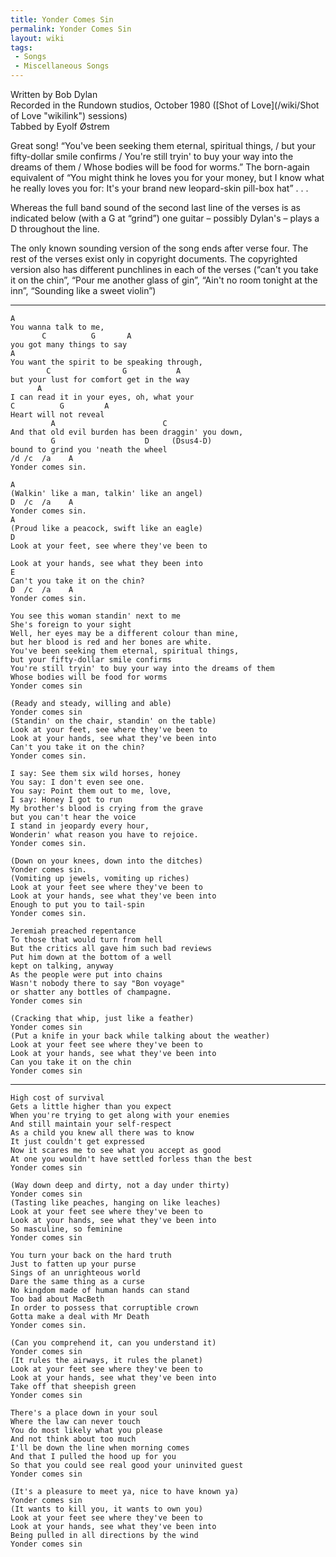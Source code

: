 ```yaml
---
title: Yonder Comes Sin
permalink: Yonder Comes Sin
layout: wiki
tags:
 - Songs
 - Miscellaneous Songs
---
```


Written by Bob Dylan  
Recorded in the Rundown studios, October 1980 ([Shot of
Love](/wiki/Shot of Love "wikilink") sessions)  
Tabbed by Eyolf Østrem

Great song! “You've been seeking them eternal, spiritual things, / but
your fifty-dollar smile confirms / You're still tryin' to buy your way
into the dreams of them / Whose bodies will be food for worms.” The
born-again equivalent of “You might think he loves you for your money,
but I know what he really loves you for: It's your brand new
leopard-skin pill-box hat” . . .

Whereas the full band sound of the second last line of the verses is as
indicated below (with a G at “grind”) one guitar – possibly Dylan's –
plays a D throughout the line.

The only known sounding version of the song ends after verse four. The
rest of the verses exist only in copyright documents. The copyrighted
version also has different punchlines in each of the verses (“can't you
take it on the chin”, “Pour me another glass of gin”, “Ain't no room
tonight at the inn”, “Sounding like a sweet violin”)

* * * * *

    A
    You wanna talk to me,
           C          G       A
    you got many things to say
    A
    You want the spirit to be speaking through,
            C                G           A
    but your lust for comfort get in the way
          A
    I can read it in your eyes, oh, what your
    C          G         A
    Heart will not reveal
             A                        C
    And that old evil burden has been draggin' you down,
             G                    D     (Dsus4-D)
    bound to grind you 'neath the wheel
    /d /c  /a    A
    Yonder comes sin.

    A
    (Walkin' like a man, talkin' like an angel)
    D  /c  /a    A
    Yonder comes sin.
    A
    (Proud like a peacock, swift like an eagle)
    D
    Look at your feet, see where they've been to

    Look at your hands, see what they been into
    E
    Can't you take it on the chin?
    D  /c  /a    A
    Yonder comes sin.

    You see this woman standin' next to me
    She's foreign to your sight
    Well, her eyes may be a different colour than mine,
    but her blood is red and her bones are white.
    You've been seeking them eternal, spiritual things,
    but your fifty-dollar smile confirms
    You're still tryin' to buy your way into the dreams of them
    Whose bodies will be food for worms
    Yonder comes sin

    (Ready and steady, willing and able)
    Yonder comes sin
    (Standin' on the chair, standin' on the table)
    Look at your feet, see where they've been to
    Look at your hands, see what they've been into
    Can't you take it on the chin?
    Yonder comes sin.

    I say: See them six wild horses, honey
    You say: I don't even see one.
    You say: Point them out to me, love,
    I say: Honey I got to run
    My brother's blood is crying from the grave
    but you can't hear the voice
    I stand in jeopardy every hour,
    Wonderin' what reason you have to rejoice.
    Yonder comes sin.

    (Down on your knees, down into the ditches)
    Yonder comes sin.
    (Vomiting up jewels, vomiting up riches)
    Look at your feet see where they've been to
    Look at your hands, see what they've been into
    Enough to put you to tail-spin
    Yonder comes sin.

    Jeremiah preached repentance
    To those that would turn from hell
    But the critics all gave him such bad reviews
    Put him down at the bottom of a well
    kept on talking, anyway
    As the people were put into chains
    Wasn't nobody there to say "Bon voyage"
    or shatter any bottles of champagne.
    Yonder comes sin

    (Cracking that whip, just like a feather)
    Yonder comes sin
    (Put a knife in your back while talking about the weather)
    Look at your feet see where they've been to
    Look at your hands, see what they've been into
    Can you take it on the chin
    Yonder comes sin

* * * * *

    High cost of survival
    Gets a little higher than you expect
    When you're trying to get along with your enemies
    And still maintain your self-respect
    As a child you knew all there was to know
    It just couldn't get expressed
    Now it scares me to see what you accept as good
    At one you wouldn't have settled forless than the best
    Yonder comes sin

    (Way down deep and dirty, not a day under thirty)
    Yonder comes sin
    (Tasting like peaches, hanging on like leaches)
    Look at your feet see where they've been to
    Look at your hands, see what they've been into
    So masculine, so feminine
    Yonder comes sin

    You turn your back on the hard truth
    Just to fatten up your purse
    Sings of an unrighteous world
    Dare the same thing as a curse
    No kingdom made of human hands can stand
    Too bad about MacBeth
    In order to possess that corruptible crown
    Gotta make a deal with Mr Death
    Yonder comes sin.

    (Can you comprehend it, can you understand it)
    Yonder comes sin
    (It rules the airways, it rules the planet)
    Look at your feet see where they've been to
    Look at your hands, see what they've been into
    Take off that sheepish green
    Yonder comes sin

    There's a place down in your soul
    Where the law can never touch
    You do most likely what you please
    And not think about too much
    I'll be down the line when morning comes
    And that I pulled the hood up for you
    So that you could see real good your uninvited guest
    Yonder comes sin

    (It's a pleasure to meet ya, nice to have known ya)
    Yonder comes sin
    (It wants to kill you, it wants to own you)
    Look at your feet see where they've been to
    Look at your hands, see what they've been into
    Being pulled in all directions by the wind
    Yonder comes sin
